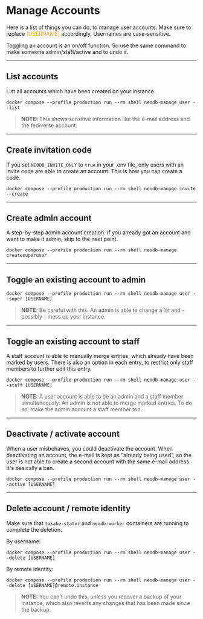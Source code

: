 # **Manage Accounts**
Here is a list of things you can do, to manage user accounts. Make sure to replace <span style="color:orange">[USERNAME]</span> accordingly. Usernames are case-sensitive.

Toggling an account is an on/off function. So use the same command to make someone admin/staff/active and to undo it.

---

## **List accounts**
List all accounts which have been created on your instance.
```
docker compose --profile production run --rm shell neodb-manage user --list
```
> **NOTE:** This shows sensitive information like the e-mail address and the fediverse account.

---

## **Create invitation code**
If you set `NEODB_INVITE_ONLY` to `true` in your .env file, only users with an invite code are able to create an account. This is how you can create a code.
```
docker compose --profile production run --rm shell neodb-manage invite --create
```


---

## **Create admin account**
A step-by-step admin account creation. If you already got an account and want to make it admin, skip to the next point.
```
docker compose --profile production run --rm shell neodb-manage createsuperuser
```

---

## **Toggle an existing account to admin**
```
docker compose --profile production run --rm shell neodb-manage user --super [USERNAME]
```
> **NOTE:** Be careful with this. An admin is able to change a lot and - possibly - mess up your instance.

---

## **Toggle an existing account to staff**
A staff account is able to manually merge entries, which already have been marked by users. There is also an option in each entry, to restrict only staff members to further edit this entry.
```
docker compose --profile production run --rm shell neodb-manage user --staff [USERNAME]
```
> **NOTE:** A user account is able to be an admin and a staff member simultaneously. An admin is not able to merge marked entries. To do so, make the admin account a staff member too.

---

## **Deactivate / activate account**
When a user misbehaves, you could deactivate the account. When deactivating an account, the e-mail is kept as "already being used", so the user is not able to create a second account with the same e-mail address. It's basically a ban.
```
docker compose --profile production run --rm shell neodb-manage user --active [USERNAME]
```

---

## **Delete account / remote identity**
Make sure that `takahe-stator` and `neodb-worker` containers are running to complete the deletion.

By username:
```
docker compose --profile production run --rm shell neodb-manage user --delete [USERNAME]
```
By remote identity:
```
docker compose --profile production run --rm shell neodb-manage user --delete [USERNAME]@remote.instance
```
> **NOTE:** You can't undo this, unless you recover a backup of your instance, which also reverts any changes that has been made since the backup.

<br>
